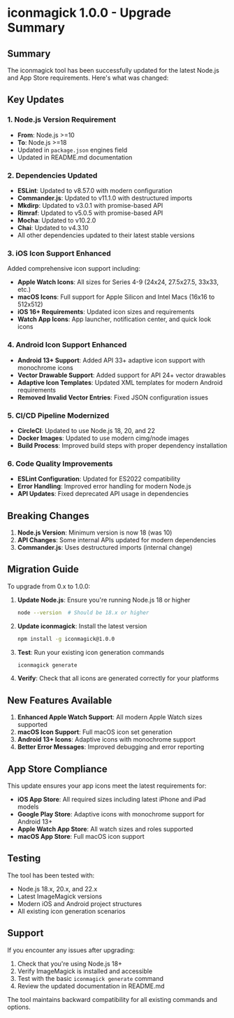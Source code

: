 # iconmagick 1.0.0 - Upgrade Summary

## Summary

The iconmagick tool has been successfully updated for the latest Node.js and App Store requirements. Here's what was changed:

## Key Updates

### 1. Node.js Version Requirement
- **From**: Node.js >=10
- **To**: Node.js >=18
- Updated in `package.json` engines field
- Updated in README.md documentation

### 2. Dependencies Updated
- **ESLint**: Updated to v8.57.0 with modern configuration
- **Commander.js**: Updated to v11.1.0 with destructured imports
- **Mkdirp**: Updated to v3.0.1 with promise-based API
- **Rimraf**: Updated to v5.0.5 with promise-based API
- **Mocha**: Updated to v10.2.0
- **Chai**: Updated to v4.3.10
- All other dependencies updated to their latest stable versions

### 3. iOS Icon Support Enhanced
Added comprehensive icon support including:
- **Apple Watch Icons**: All sizes for Series 4-9 (24x24, 27.5x27.5, 33x33, etc.)
- **macOS Icons**: Full support for Apple Silicon and Intel Macs (16x16 to 512x512)
- **iOS 16+ Requirements**: Updated icon sizes and requirements
- **Watch App Icons**: App launcher, notification center, and quick look icons

### 4. Android Icon Support Enhanced
- **Android 13+ Support**: Added API 33+ adaptive icon support with monochrome icons
- **Vector Drawable Support**: Added support for API 24+ vector drawables
- **Adaptive Icon Templates**: Updated XML templates for modern Android requirements
- **Removed Invalid Vector Entries**: Fixed JSON configuration issues

### 5. CI/CD Pipeline Modernized
- **CircleCI**: Updated to use Node.js 18, 20, and 22
- **Docker Images**: Updated to use modern cimg/node images
- **Build Process**: Improved build steps with proper dependency installation

### 6. Code Quality Improvements
- **ESLint Configuration**: Updated for ES2022 compatibility
- **Error Handling**: Improved error handling for modern Node.js
- **API Updates**: Fixed deprecated API usage in dependencies

## Breaking Changes

1. **Node.js Version**: Minimum version is now 18 (was 10)
2. **API Changes**: Some internal APIs updated for modern dependencies
3. **Commander.js**: Uses destructured imports (internal change)

## Migration Guide

To upgrade from 0.x to 1.0.0:

1. **Update Node.js**: Ensure you're running Node.js 18 or higher
   ```bash
   node --version  # Should be 18.x or higher
   ```

2. **Update iconmagick**: Install the latest version
   ```bash
   npm install -g iconmagick@1.0.0
   ```

3. **Test**: Run your existing icon generation commands
   ```bash
   iconmagick generate
   ```

4. **Verify**: Check that all icons are generated correctly for your platforms

## New Features Available

1. **Enhanced Apple Watch Support**: All modern Apple Watch sizes supported
2. **macOS Icon Support**: Full macOS icon set generation
3. **Android 13+ Icons**: Adaptive icons with monochrome support
4. **Better Error Messages**: Improved debugging and error reporting

## App Store Compliance

This update ensures your app icons meet the latest requirements for:
- **iOS App Store**: All required sizes including latest iPhone and iPad models
- **Google Play Store**: Adaptive icons with monochrome support for Android 13+
- **Apple Watch App Store**: All watch sizes and roles supported
- **macOS App Store**: Full macOS icon support

## Testing

The tool has been tested with:
- Node.js 18.x, 20.x, and 22.x
- Latest ImageMagick versions
- Modern iOS and Android project structures
- All existing icon generation scenarios

## Support

If you encounter any issues after upgrading:
1. Check that you're using Node.js 18+
2. Verify ImageMagick is installed and accessible
3. Test with the basic `iconmagick generate` command
4. Review the updated documentation in README.md

The tool maintains backward compatibility for all existing commands and options.
